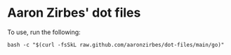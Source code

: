Aaron Zirbes' dot files
=========================

To use, run the following:

    bash -c "$(curl -fsSkL raw.github.com/aaronzirbes/dot-files/main/go)"

